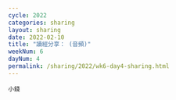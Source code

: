 ```yaml
---
cycle: 2022
categories: sharing
layout: sharing
date: 2022-02-10
title: "讀經分享： (音頻)"
weekNum: 6
dayNum: 4
permalink: /sharing/2022/wk6-day4-sharing.html
---
```


[](https://eccseattle.github.io/media/sharing/2022/wk006/2022-02-10-bin.m4a)

`小錢`
